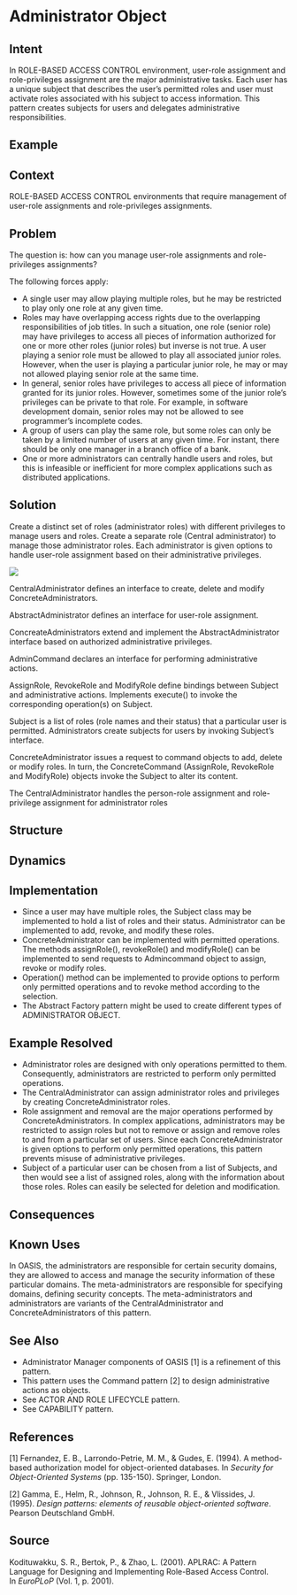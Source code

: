 # **Administrator Object**

## **Intent**
In ROLE-BASED ACCESS CONTROL environment, user-role assignment and role-privileges assignment are the major administrative tasks. Each user has a unique subject that describes the user’s permitted roles and user must activate roles associated with his subject to access information. This pattern creates subjects for users and delegates administrative responsibilities.

## **Example**

## **Context**
ROLE-BASED ACCESS CONTROL environments that require management of user-role assignments and role-privileges assignments.

## **Problem**
The question is: how can you manage user-role assignments and role-privileges assignments?

The following forces apply:

- A single user may allow playing multiple roles, but he may be restricted to play only one role at any given time. 
- Roles may have overlapping access rights due to the overlapping responsibilities of job titles. In such a situation, one role (senior role) may have privileges to access all pieces of information authorized for one or more other roles (junior roles) but inverse is not true. A user playing a senior role must be allowed to play all associated junior roles. However, when the user is playing a particular junior role, he may or may not allowed playing senior role at the same time. 
- In general, senior roles have privileges to access all piece of information granted for its junior roles. However, sometimes some of the junior role’s privileges can be private to that role. For example, in software development domain, senior roles may not be allowed to see programmer’s incomplete codes. 
- A group of users can play the same role, but some roles can only be taken by a limited number of users at any given time. For instant, there should be only one manager in a branch office of a bank. 
- One or more administrators can centrally handle users and roles, but this is infeasible or inefficient for more complex applications such as distributed applications.

## **Solution**
Create a distinct set of roles (administrator roles) with different privileges to manage users and roles. Create a separate role (Central administrator) to manage those administrator roles. Each administrator is given options to handle user-role assignment based on their administrative privileges.

![](./Images/administrator_object_solution.png)

CentralAdministrator defines an interface to create, delete and modify ConcreteAdministrators. 

AbstractAdministrator defines an interface for user-role assignment. 

ConcreateAdministrators extend and implement the AbstractAdministrator interface based on authorized administrative privileges. 

AdminCommand declares an interface for performing administrative actions. 

AssignRole, RevokeRole and ModifyRole define bindings between Subject and administrative actions. Implements execute() to invoke the corresponding operation(s) on Subject. 

Subject is a list of roles (role names and their status) that a particular user is permitted. Administrators create subjects for users by invoking Subject’s interface.

ConcreteAdministrator issues a request to command objects to add, delete or modify roles. In turn, the ConcreteCommand (AssignRole, RevokeRole and ModifyRole) objects invoke the Subject to alter its content. 

The CentralAdministrator handles the person-role assignment and role-privilege assignment for administrator roles

## **Structure**

## **Dynamics**

## **Implementation**
- Since a user may have multiple roles, the Subject class may be implemented to hold a list of roles and their status. Administrator can be implemented to add, revoke, and modify these roles. 
- ConcreteAdministrator can be implemented with permitted operations. The methods assignRole(), revokeRole() and modifyRole() can be implemented to send requests to Admincommand object to assign, revoke or modify roles. 
- Operation() method can be implemented to provide options to perform only permitted operations and to revoke method according to the selection. 
- The Abstract Factory pattern might be used to create different types of ADMINISTRATOR OBJECT.

## **Example Resolved**
- Administrator roles are designed with only operations permitted to them. Consequently, administrators are restricted to perform only permitted operations. 
- The CentralAdministrator can assign administrator roles and privileges by creating ConcreteAdministrator roles. 
- Role assignment and removal are the major operations performed by ConcreteAdministrators. In complex applications, administrators may be restricted to assign roles but not to remove or assign and remove roles to and from a particular set of users. Since each ConcreteAdministrator is given options to perform only permitted operations, this pattern prevents misuse of administrative privileges. 
- Subject of a particular user can be chosen from a list of Subjects, and then would see a list of assigned roles, along with the information about those roles. Roles can easily be selected for deletion and modification.

## **Consequences**

## **Known Uses**
In OASIS, the administrators are responsible for certain security domains, they are allowed to access and manage the security information of these particular domains. The meta-administrators are responsible for specifying domains, defining security concepts. The meta-administrators and administrators are variants of the CentralAdministrator and ConcreteAdministrators of this pattern.

## **See Also**
- Administrator Manager components of OASIS [1] is a refinement of this pattern. 
- This pattern uses the Command pattern [2] to design administrative actions as objects.
- See ACTOR AND ROLE LIFECYCLE pattern.
- See CAPABILITY pattern.

## **References**

[1] Fernandez, E. B., Larrondo-Petrie, M. M., & Gudes, E. (1994). A method-based authorization model for object-oriented databases. In *Security for Object-Oriented Systems* (pp. 135-150). Springer, London.

[2] Gamma, E., Helm, R., Johnson, R., Johnson, R. E., & Vlissides, J. (1995). *Design patterns: elements of reusable object-oriented software*. Pearson Deutschland GmbH.

## **Source**
Kodituwakku, S. R., Bertok, P., & Zhao, L. (2001). APLRAC: A Pattern Language for Designing and Implementing Role-Based Access Control. In *EuroPLoP* (Vol. 1, p. 2001).
